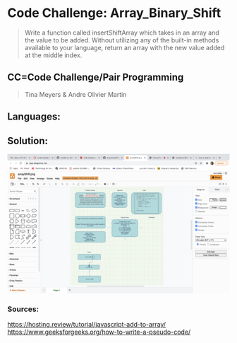 # Code Challenge: Array_Binary_Shift
 > Write a function called insertShiftArray which takes in an array and the value to be added. Without utilizing any of the built-in methods available to your language, return an array with the new value added at the middle index.

## CC=Code Challenge/Pair Programming
> Tina Meyers & Andre Olivier Martin

## Languages:
 

## Solution:

![WB](./assets/Array_Shift.png)

### Sources:
https://hosting.review/tutorial/javascript-add-to-array/
https://www.geeksforgeeks.org/how-to-write-a-pseudo-code/
